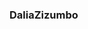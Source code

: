 ### DaliaZizumbo

<!--
**DaliaZizumbo/DaliaZizumbo** is a ✨ _special_ ✨ repository because its `README.md` (this file) appears on your GitHub profile.

Here are some ideas to get you started:

- 🔭 I’m currently working on reading a new book
- 🌱 I’m currently learning computer science and behavioral neuroscience related courses 
- 👯 I’m looking to collaborate on new research projects with my peers
- 🤔 I’m looking for help with looking for a new book
- 💬 Ask me about my favorite food
- 📫 How to reach me: Zizumbo.d@northeastern.edu
- 😄 Pronouns: She/Her/Hers
- ⚡ Fun fact: I know eleven people with the same birthday as me
-->
